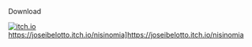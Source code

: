 Download

[![itch.io](https://img.shields.io/badge/Itch.io-FA5C5C?style=for-the-badge&logo=itchdotio&logoColor=white)](https://joseibelotto.itch.io/nisinomia]https://joseibelotto.itch.io/nisinomia) https://joseibelotto.itch.io/nisinomia]https://joseibelotto.itch.io/nisinomia

